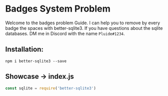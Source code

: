 # Badges System Problem
Welcome to the badges problem Guide.
I can help you to remove by every badge the spaces with better-sqlite3.
If you have questions about the sqlite databases. DM me in Discord with the name `Pluide#1234`.

## Installation:
```
npm i better-sqlite3 --save
```
## Showcase -> index.js
```js
const sqlite = require('better-sqlite3')
```
